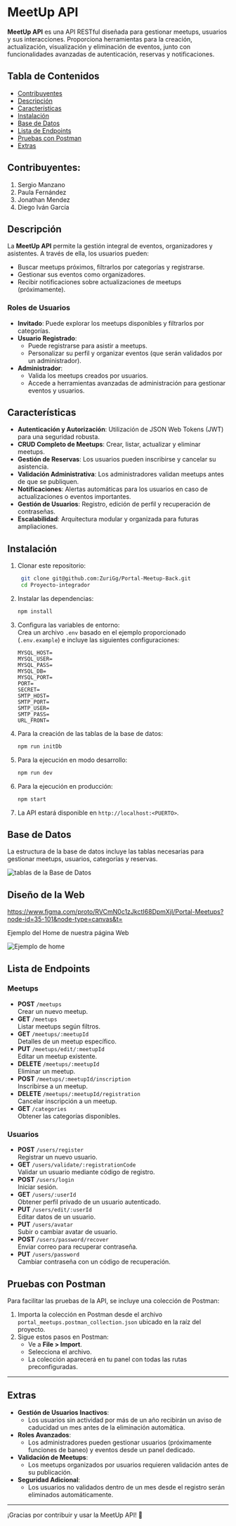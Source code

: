 # MeetUp API

**MeetUp API** es una API RESTful diseñada para gestionar meetups, usuarios y sus interacciones. Proporciona herramientas para la creación, actualización, visualización y eliminación de eventos, junto con funcionalidades avanzadas de autenticación, reservas y notificaciones.

## Tabla de Contenidos

-   [Contribuyentes](#contribuyentes)
-   [Descripción](#descripción)
-   [Características](#características)
-   [Instalación](#instalación)
-   [Base de Datos](#base-de-datos)
-   [Lista de Endpoints](#lista-de-endpoints)
-   [Pruebas con Postman](#pruebas-con-postman)
-   [Extras](#extras)

## Contribuyentes:

1. Sergio Manzano
2. Paula Fernández
3. Jonathan Mendez
4. Diego Iván García

## Descripción

La **MeetUp API** permite la gestión integral de eventos, organizadores y asistentes. A través de ella, los usuarios pueden:

-   Buscar meetups próximos, filtrarlos por categorías y registrarse.
-   Gestionar sus eventos como organizadores.
-   Recibir notificaciones sobre actualizaciones de meetups (próximamente).

### Roles de Usuarios

-   **Invitado**: Puede explorar los meetups disponibles y filtrarlos por categorías.
-   **Usuario Registrado**:
    -   Puede registrarse para asistir a meetups.
    -   Personalizar su perfil y organizar eventos (que serán validados por un administrador).
-   **Administrador**:
    -   Valida los meetups creados por usuarios.
    -   Accede a herramientas avanzadas de administración para gestionar eventos y usuarios.

## Características

-   **Autenticación y Autorización**: Utilización de JSON Web Tokens (JWT) para una seguridad robusta.
-   **CRUD Completo de Meetups**: Crear, listar, actualizar y eliminar meetups.
-   **Gestión de Reservas**: Los usuarios pueden inscribirse y cancelar su asistencia.
-   **Validación Administrativa**: Los administradores validan meetups antes de que se publiquen.
-   **Notificaciones**: Alertas automáticas para los usuarios en caso de actualizaciones o eventos importantes.
-   **Gestión de Usuarios**: Registro, edición de perfil y recuperación de contraseñas.
-   **Escalabilidad**: Arquitectura modular y organizada para futuras ampliaciones.

## Instalación

1. Clonar este repositorio:

    ```bash
     git clone git@github.com:ZuriGg/Portal-Meetup-Back.git
     cd Proyecto-integrador
    ```

2. Instalar las dependencias:

    ```bash
    npm install
    ```

3. Configura las variables de entorno:  
   Crea un archivo `.env` basado en el ejemplo proporcionado (`.env.example`) e incluye las siguientes configuraciones:

    ```plaintext
    MYSQL_HOST=
    MYSQL_USER=
    MYSQL_PASS=
    MYSQL_DB=
    MYSQL_PORT=
    PORT=
    SECRET=
    SMTP_HOST=
    SMTP_PORT=
    SMTP_USER=
    SMTP_PASS=
    URL_FRONT=
    ```

4. Para la creación de las tablas de la base de datos:

    ```bash
    npm run initDb
    ```

5. Para la ejecución en modo desarrollo:

    ```bash
    npm run dev
    ```

6. Para la ejecución en producción:

    ```bash
    npm start
    ```

7. La API estará disponible en `http://localhost:<PUERTO>`.

## Base de Datos

La estructura de la base de datos incluye las tablas necesarias para gestionar meetups, usuarios, categorías y reservas.

![tablas de la Base de Datos](src/sprites_readme/image.png)

## Diseño de la Web

https://www.figma.com/proto/RVCmN0c1zJkctI68DpmXjI/Portal-Meetups?node-id=35-101&node-type=canvas&t=

Ejemplo del Home de nuestra página Web

![Ejemplo de home](src/sprites_readme/image-1.png)

## Lista de Endpoints

### **Meetups**

-   **POST** `/meetups`  
    Crear un nuevo meetup.
-   **GET** `/meetups`  
    Listar meetups según filtros.
-   **GET** `/meetups/:meetupId`  
    Detalles de un meetup específico.
-   **PUT** `/meetups/edit/:meetupId`  
    Editar un meetup existente.
-   **DELETE** `/meetups/:meetupId`  
    Eliminar un meetup.
-   **POST** `/meetups/:meetupId/inscription`  
    Inscribirse a un meetup.
-   **DELETE** `/meetups/:meetupId/registration`  
    Cancelar inscripción a un meetup.
-   **GET** `/categories`  
    Obtener las categorías disponibles.

### **Usuarios**

-   **POST** `/users/register`  
    Registrar un nuevo usuario.
-   **GET** `/users/validate/:registrationCode`  
    Validar un usuario mediante código de registro.
-   **POST** `/users/login`  
    Iniciar sesión.
-   **GET** `/users/:userId`  
    Obtener perfil privado de un usuario autenticado.
-   **PUT** `/users/edit/:userId`  
    Editar datos de un usuario.
-   **PUT** `/users/avatar`  
    Subir o cambiar avatar de usuario.
-   **POST** `/users/password/recover`  
    Enviar correo para recuperar contraseña.
-   **PUT** `/users/password`  
    Cambiar contraseña con un código de recuperación.

## Pruebas con Postman

Para facilitar las pruebas de la API, se incluye una colección de Postman:

1. Importa la colección en Postman desde el archivo `portal_meetups.postman_collection.json` ubicado en la raíz del proyecto.
2. Sigue estos pasos en Postman:
    - Ve a **File > Import**.
    - Selecciona el archivo.
    - La colección aparecerá en tu panel con todas las rutas preconfiguradas.

---

## Extras

-   **Gestión de Usuarios Inactivos**:
    -   Los usuarios sin actividad por más de un año recibirán un aviso de caducidad un mes antes de la eliminación automática.
-   **Roles Avanzados**:
    -   Los administradores pueden gestionar usuarios (próximamente funciones de baneo) y eventos desde un panel dedicado.
-   **Validación de Meetups**:
    -   Los meetups organizados por usuarios requieren validación antes de su publicación.
-   **Seguridad Adicional**:
    -   Los usuarios no validados dentro de un mes desde el registro serán eliminados automáticamente.

---

¡Gracias por contribuir y usar la MeetUp API! 💋

